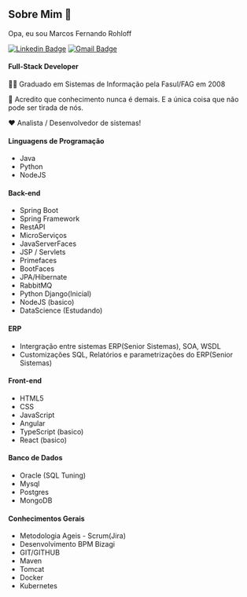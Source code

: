 ## Sobre Mim 👋

Opa, eu sou Marcos Fernando Rohloff

[![Linkedin Badge](https://img.shields.io/badge/-Marcos%20Fernando%20Rohloff-blue?style=flat-square&logo=Linkedin&logoColor=white&link=https://www.linkedin.com/in/marcos-fernando-8932b493/)](https://www.linkedin.com/in/marcos-fernando-8932b493/) 
[![Gmail Badge](https://img.shields.io/badge/-marcos.fersh@gmail.com-red?style=flat-square&logo=Gmail&logoColor=white&link=mailto:marcos.fersh@gmail.com)](mailto:marcos.fersh@gmail.com)

#### Full-Stack Developer

👩‍🎓 Graduado em Sistemas de Informação pela Fasul/FAG em 2008

🧠 Acredito que conhecimento nunca é demais. E a única coisa que não pode ser tirada de nós.

❤️ Analista / Desenvolvedor de sistemas!

#### Linguagens de Programação

- Java
- Python
- NodeJS


#### Back-end

- Spring Boot
- Spring Framework
- RestAPI
- MicroServiços
- JavaServerFaces
- JSP / Servlets
- Primefaces
- BootFaces
- JPA/Hibernate
- RabbitMQ
- Python Django(Inicial)
- NodeJS (basico)
- DataScience (Estudando)

#### ERP
 - Intergração entre sistemas ERP(Senior Sistemas), SOA, WSDL
 - Customizações SQL, Relatórios e parametrizações do ERP(Senior Sistemas)

#### Front-end

- HTML5
- CSS
- JavaScript
- Angular
- TypeScript (basico)
- React (basico)

#### Banco de Dados

- Oracle (SQL Tuning)
- Mysql
- Postgres
- MongoDB

#### Conhecimentos Gerais
- Metodologia Ageis - Scrum(Jira)
- Desenvolvimento BPM Bizagi
- GIT/GITHUB
- Maven
- Tomcat
- Docker
- Kubernetes

